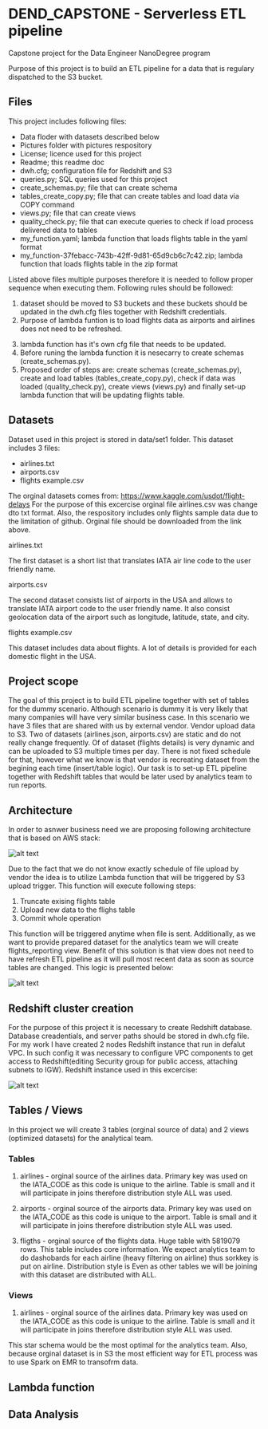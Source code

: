 # DEND_CAPSTONE - Serverless ETL pipeline
Capstone project for the Data Engineer NanoDegree program

Purpose of this project is to build an ETL pipeline for a data that is regulary dispatched to the S3 bucket. 


## Files
This project includes following files:
- Data floder with datasets described below
- Pictures folder with pictures respository
- License; licence used for this project
- Readme; this readme doc
- dwh.cfg; configuration file for Redshift and S3
- queries.py; SQL queries used for this project
- create_schemas.py; file that can create schema
- tables_create_copy.py; file that can create tables and load data via COPY command
- views.py; file that can create views
- quality_check.py; file that can execute queries to check if load process delivered data to tables
- my_function.yaml; lambda function that loads flights table in the yaml format
- my_function-37febacc-743b-42ff-9d81-65d9cb6c7c42.zip; lambda function that loads flights table in the zip format

Listed above files multiple purposes therefore it is needed to follow proper sequence when executing them. Following rules should be followed: 
1) dataset should be moved to S3 buckets and these buckets should be updated in the dwh.cfg files together with Redshift credentials.
2) Purpose of lambda funtion is to load flights data as airports and airlines does not need to be refreshed.
3. lambda function has it's own cfg file that needs to be updated.
3. Before runing the lambda function it is nesecarry to create schemas (create_schemas.py).
4. Proposed order of steps are: create schemas (create_schemas.py), create and load tables (tables_create_copy.py), check if data was loaded (quality_check.py), create views (views.py) and finally set-up lambda function that will be updating flights table.


## Datasets
Dataset used in this project is stored in data/set1 folder. This dataset includes 3 files:

- airlines.txt
- airports.csv
- flights example.csv

The orginal datasets comes from: https://www.kaggle.com/usdot/flight-delays
For the purpose of this excercise orginal file airlines.csv was change dto txt format. Also, the respository includes only flights sample data due to the limitation of github. Orginal file should be downloaded from the link above.


airlines.txt

The first dataset is a short list that translates IATA air line code to the user friendly name.

airports.csv

The second dataset consists list of airports in the USA and allows to translate IATA airport code to the user friendly name. It also consist geolocation data of the airport such as longitude, latitude, state, and city.

flights example.csv

This dataset includes data about flights. A lot of details is provided for each domestic flight in the USA.


## Project scope
The goal of this project is to build ETL pipeline together with set of tables for the dummy scenario. Although scenario is dummy it is very likely that many companies will have very similar business case. In this scenario we have 3 files that are shared with us by external vendor. Vendor upload data to S3. Two of datasets (airlines.json, airports.csv) are static and do not really change frequently. Of of dataset (flights details) is very dynamic and can be uploaded to S3 multiple times per day. There is not fixed schedule for that, however what we know is that vendor is recreating dataset from the begining each time (insert/table logic). Our task is to set-up ETL pipeline together with Redshift  tables that would be later used by analytics team to run reports. 


## Architecture
In order to asnwer business need we are proposing following architecture that is based on AWS stack:

![alt text](https://github.com/matpl2/DEND_CAPSTONE/blob/main/pictures/pict.jpg)

Due to the fact that we do not know exactly schedule of file upload by vendor the idea is to utilize Lambda function that will be triggered by S3 upload trigger. This function will execute following steps:
1. Truncate exising flights table
2. Upload new data to the flighs table
3. Commit whole operation

This function will be triggered anytime when file is sent. Additionally, as we want to provide prepared dataset for the analytics team we will create flights_reporting view. Benefit of this solution is that view does not need to have refresh ETL pipeline as it will pull most recent data as soon as source tables are changed. This logic is presented below:

![alt text](https://github.com/matpl2/DEND_CAPSTONE/blob/main/pictures/inline.jpg)

## Redshift cluster creation
For the purpose of this project it is necessary to create Redshift database. Database creadentials, and server paths should be stored in dwh.cfg file. For my work I have created 2 nodes Redshift instance that run in defalut VPC. In such config it was necessary to configure VPC components to get access to Redshift(editing Security group for public access, attaching subnets to IGW).
Redshift instance used in this excercise:

![alt text](https://github.com/matpl2/DEND_CAPSTONE/blob/main/pictures/Redshift.png)


## Tables / Views
In this project we will create 3 tables (orginal source of data) and 2 views (optimized datasets) for the analytical team.

### Tables
1. airlines - orginal source of the airlines data. Primary key was used on the IATA_CODE as this code is unique to the airline. Table is small and it will participate in joins therefore distribution style ALL was used.

2. airports - orginal source of the airports data. Primary key was used on the IATA_CODE as this code is unique to the airport. Table is small and it will participate in joins therefore distribution style ALL was used.

3. fligths - orginal source of the flights data. Huge table with 5819079 rows. This table includes core information. We expect analytics team to do dashobards for each airline (heavy filtering on airline) thus sorkkey is put on airline. Distribution style is Even as other tables we will be joining with this dataset are distributed with ALL.


### Views
1. airlines - orginal source of the airlines data. Primary key was used on the IATA_CODE as this code is unique to the airline. Table is small and it will participate in joins therefore distribution style ALL was used.







    

This star schema would be the most optimal for the analytics team. Also, because orginal dataset is in S3 the most efficient way for ETL process was to use Spark on EMR to transofrm data.



## Lambda function


## Data Analysis
